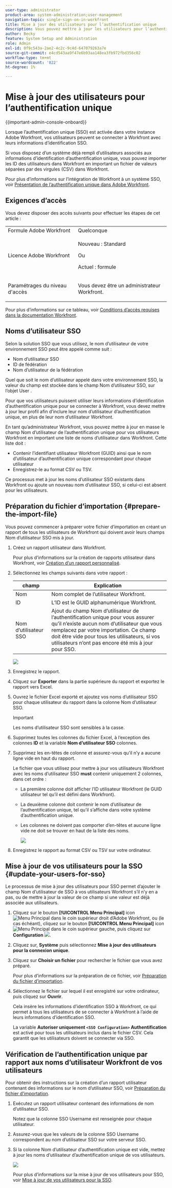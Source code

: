```yaml
---
user-type: administrator
product-area: system-administration;user-management
navigation-topic: single-sign-on-in-workfront
title: Mise à jour des utilisateurs pour l’authentification unique
description: Vous pouvez mettre à jour les utilisateurs pour l’authentification unique dans Workfront.
author: Becky
feature: System Setup and Administration
role: Admin
exl-id: 0f9c543a-2ae2-4c2c-9c4d-647079263a7e
source-git-commit: e4cd543aa9f47e6b93aa148ea3fb972fbd356c02
workflow-type: tm+mt
source-wordcount: '822'
ht-degree: 1%

---
```


# Mise à jour des utilisateurs pour l’authentification unique

<!-- Audited: 1/2024 -->

{{important-admin-console-onboard}}

Lorsque l’authentification unique (SSO) est activée dans votre instance Adobe Workfront, vos utilisateurs peuvent se connecter à Workfront avec leurs informations d’identification SSO.

Si vous disposez d’un système déjà rempli d’utilisateurs associés aux informations d’identification d’authentification unique, vous pouvez importer les ID des utilisateurs dans Workfront en important un fichier de valeurs séparées par des virgules (CSV) dans Workfront.

Pour plus d’informations sur l’intégration de Workfront à un système SSO, voir [Présentation de l’authentification unique dans Adobe Workfront](../../../administration-and-setup/add-users/single-sign-on/sso-in-workfront.md).


## Exigences d’accès

Vous devez disposer des accès suivants pour effectuer les étapes de cet article :

<table style="table-layout:auto"> 
 <col> 
 <col> 
 <tbody> 
  <tr> 
   <td role="rowheader">Formule Adobe Workfront</td> 
   <td>Quelconque</td> 
  </tr> 
  <tr> 
   <td role="rowheader">Licence Adobe Workfront</td> 
   <td><p>Nouveau : Standard</p><p>Ou</p><p>Actuel : formule</p></td> 
  </tr> 
  <tr> 
   <td role="rowheader">Paramétrages du niveau d'accès</td> 
   <td> <p>Vous devez être un administrateur Workfront.</p>  </td> 
  </tr> 
 </tbody> 
</table>

Pour plus d’informations sur ce tableau, voir [Conditions d’accès requises dans la documentation Workfront](/help/quicksilver/administration-and-setup/add-users/access-levels-and-object-permissions/access-level-requirements-in-documentation.md).

## Noms d’utilisateur SSO

Selon la solution SSO que vous utilisez, le nom d’utilisateur de votre environnement SSO peut être appelé comme suit :

* Nom d’utilisateur SSO
* ID de fédération
* Nom d’utilisateur de la fédération

Quel que soit le nom d’utilisateur appelé dans votre environnement SSO, la valeur du champ est stockée dans le champ Nom d’utilisateur SSO, sur l’objet User .

Pour que vos utilisateurs puissent utiliser leurs informations d’identification d’authentification unique pour se connecter à Workfront, vous devez mettre à jour leur profil afin d’inclure leur nom d’utilisateur d’authentification unique, en plus de leur nom d’utilisateur Workfront.

En tant qu’administrateur Workfront, vous pouvez mettre à jour en masse le champ Nom d’utilisateur de l’authentification unique pour vos utilisateurs Workfront en important une liste de noms d’utilisateur dans Workfront. Cette liste doit :

* Contenir l’identifiant utilisateur Workfront (GUID) ainsi que le nom d’utilisateur d’authentification unique correspondant pour chaque utilisateur
* Enregistrez-le au format CSV ou TSV.

Ce processus met à jour les noms d’utilisateur SSO existants dans Workfront ou ajoute un nouveau nom d’utilisateur SSO, si celui-ci est absent pour les utilisateurs.

## Préparation du fichier d’importation {#prepare-the-import-file}

Vous pouvez commencer à préparer votre fichier d’importation en créant un rapport de tous les utilisateurs de Workfront qui doivent avoir leurs champs Nom d’utilisateur SSO mis à jour.

1. Créez un rapport utilisateur dans Workfront.

   Pour plus d’informations sur la création de rapports utilisateur dans Workfront, voir [Création d’un rapport personnalisé](../../../reports-and-dashboards/reports/creating-and-managing-reports/create-custom-report.md).

1. Sélectionnez les champs suivants dans votre rapport :

   | champ | Explication |
   |---|---|
   | Nom | Nom complet de l’utilisateur Workfront. |
   | ID | L’ID est le GUID alphanumérique Workfront. |
   | Nom d’utilisateur SSO | Ajout du champ Nom d’utilisateur de l’authentification unique pour vous assurer qu’il n’existe aucun nom d’utilisateur que vous remplacez par votre importation. Ce champ doit être vide pour tous les utilisateurs, si vos utilisateurs n’ont pas encore été mis à jour pour SSO. |

   ![](assets/users-with-sso-username-and-no-sso-access-only-field.png)

1. Enregistrez le rapport.
1. Cliquez sur **Exporter** dans la partie supérieure du rapport et exportez le rapport vers Excel.
1. Ouvrez le fichier Excel exporté et ajoutez vos noms d’utilisateur SSO pour chaque utilisateur du rapport dans la colonne Nom d’utilisateur SSO.

   >[!IMPORTANT]
   >
   >Les noms d’utilisateur SSO sont sensibles à la casse.

1. Supprimez toutes les colonnes du fichier Excel, à l’exception des colonnes **ID** et la variable **Nom d’utilisateur SSO** colonnes.

1. Supprimez les en-têtes de colonne et assurez-vous qu’il n’y a aucune ligne vide en haut du rapport.

   Le fichier que vous utilisez pour mettre à jour vos utilisateurs Workfront avec les noms d’utilisateur SSO **must** contenir uniquement 2 colonnes, dans cet ordre :

   * La première colonne doit afficher l’ID utilisateur Workfront (le GUID utilisateur tel qu’il est défini dans Workfront).
   * La deuxième colonne doit contenir le nom d’utilisateur de l’authentification unique, tel qu’il s’affiche dans votre système d’authentification unique.
   * Les colonnes ne doivent pas comporter d’en-têtes et aucune ligne vide ne doit se trouver en haut de la liste des noms.

     ![](assets/update-users-for-sso-csv-file-for-import.png)

1. Enregistrez le rapport au format CSV ou TSV sur votre ordinateur.

## Mise à jour de vos utilisateurs pour la SSO {#update-your-users-for-sso}

Le processus de mise à jour des utilisateurs pour SSO permet d’ajouter le champ Nom d’utilisateur de SSO à vos utilisateurs Workfront s’il n’y en a pas, ou de mettre à jour la valeur de ce champ si une valeur est déjà associée aux utilisateurs.

1. Cliquez sur le bouton **[!UICONTROL Menu Principal]** icon ![Menu Principal](/help/_includes/assets/main-menu-icon.png) dans le coin supérieur droit d’Adobe Workfront, ou (le cas échéant), cliquez sur le bouton **[!UICONTROL Menu Principal]** icon ![Menu Principal](/help/_includes/assets/main-menu-icon-left-nav.png) dans le coin supérieur gauche, puis cliquez sur **Configuration** ![](assets/gear-icon-settings.png).

1. Cliquez sur, **Système** puis sélectionnez **Mise à jour des utilisateurs pour la connexion unique**.

1. Cliquez sur **Choisir un fichier** pour rechercher le fichier que vous avez préparé.

   Pour plus d’informations sur la préparation de ce fichier, voir [Préparation du fichier d’importation](#prepare-the-import-file).

1. Sélectionnez le fichier sur lequel il est enregistré sur votre ordinateur, puis cliquez sur **Ouvrir**.

   Cela insère les informations d’identification SSO à Workfront, ce qui permet à tous les utilisateurs de se connecter à Workfront à l’aide de leurs informations d’identification SSO.

   La variable **Autoriser uniquement `<SSO Configuration>` Authentification** est activé pour tous les utilisateurs inclus dans le fichier CSV. Cela garantit que les utilisateurs doivent se connecter via SSO.

## Vérification de l’authentification unique par rapport aux noms d’utilisateur Workfront de vos utilisateurs

Pour obtenir des instructions sur la création d’un rapport utilisateur contenant des informations sur le nom d’utilisateur SSO, voir [Préparation du fichier d’importation](#prepare-the-import-file).

1. Exécutez un rapport utilisateur contenant des informations de nom d’utilisateur SSO.

   Notez que la colonne SSO Username est renseignée pour chaque utilisateur.

1. Assurez-vous que les valeurs de la colonne SSO Username correspondent au nom d’utilisateur SSO sur votre serveur SSO.
1. Si la colonne Nom d’utilisateur d’authentification unique est vide, mettez à jour les noms d’utilisateur d’authentification unique de vos utilisateurs.

   ![](assets/users-with-sso-field-updated.png)

   Pour plus d’informations sur la mise à jour de vos utilisateurs pour SSO, voir [Mise à jour de vos utilisateurs pour la SSO](#update-your-users-for-sso).
